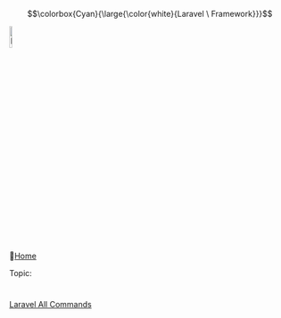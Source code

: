 $$\colorbox{Cyan}{\large{\color{white}{Laravel \ Framework}}}$$

<img src="#" alt="Docker Image Loading....." width="10%">

:link:[Home](all-file-links.md)     


<a name="top"></a>
Topic: 
#
 [Laravel All Commands](#laravel-cmds) 
 
  
#  
